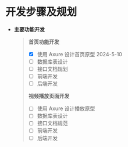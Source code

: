# 开发步骤及规划

* **主要功能开发**

  > **首页功能开发**
  >
  > - [x] 使用 Axure 设计首页原型  2024-5-10
  > - [ ] 数据库表设计
  > - [ ] 接口文档规划
  > - [ ] 前端开发
  > - [ ] 后端开发
  >
  > **视频播放页面开发**
  >
  > - [ ] 使用 Axure 设计播放原型
  > - [ ] 数据库表设计
  > - [ ] 接口文档规范
  > - [ ] 前端开发
  > - [ ] 后端开发


